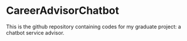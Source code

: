 # CareerAdvisorChatbot
This is the github repository containing codes for my graduate project: a chatbot service advisor.
